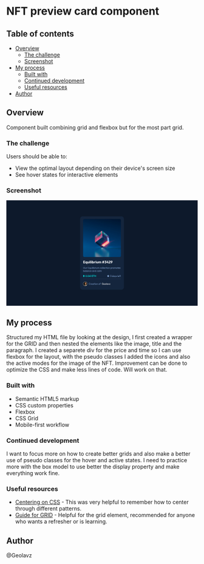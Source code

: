 # NFT preview card component

## Table of contents

- [Overview](#overview)
  - [The challenge](#the-challenge)
  - [Screenshot](#screenshot)
- [My process](#my-process)
  - [Built with](#built-with)
  - [Continued development](#continued-development)
  - [Useful resources](#useful-resources)
- [Author](#author)

## Overview

Component built combining grid and flexbox but for the most part grid.

### The challenge

Users should be able to:

- View the optimal layout depending on their device's screen size
- See hover states for interactive elements

### Screenshot

![](./images/Screen-shot.png)


## My process

Structured my HTML file by looking at the design, I first created a wrapper for the GRID and then nested the elements like the image, title and the paragraph. I created a separete div for the price and time so I can use flexbox for the layout, with the pseudo classes I added the icons and also the active modes for the image of the NFT. Improvement can be done to optimize the CSS and make less lines of code. Will work on that.

### Built with

- Semantic HTML5 markup
- CSS custom properties
- Flexbox
- CSS Grid
- Mobile-first workflow

### Continued development

I want to focus more on how to create better grids and also make a better use of pseudo classes for the hover and active states. I need to practice more with the box model to use better the display property and make everything work fine.

### Useful resources

- [Centering on CSS](https://css-tricks.com/centering-css-complete-guide/) - This was very helpful to remember how to center through different patterns.
- [Guide for GRID](https://css-tricks.com/snippets/css/complete-guide-grid/) - Helpful for the grid element, recommended for anyone who wants a refresher or is learning.

## Author

@Geolavz